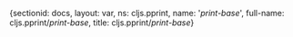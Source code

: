 {sectionid: docs, layout: var, ns: cljs.pprint, name: '*print-base*', full-name: cljs.pprint/*print-base*,
  title: cljs.pprint/*print-base*}
